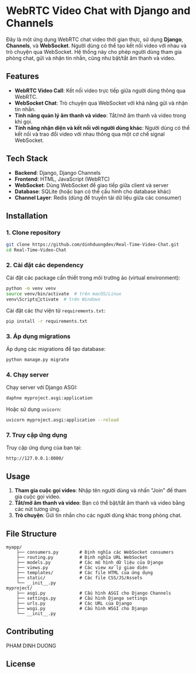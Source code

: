 
# WebRTC Video Chat with Django and Channels

Đây là một ứng dụng WebRTC chat video thời gian thực, sử dụng **Django**, **Channels**, và **WebSocket**. Người dùng có thể tạo kết nối video với nhau và trò chuyện qua WebSocket. Hệ thống này cho phép người dùng tham gia phòng chat, gửi và nhận tin nhắn, cũng như bật/tắt âm thanh và video.

## Features

- **WebRTC Video Call**: Kết nối video trực tiếp giữa người dùng thông qua WebRTC.
- **WebSocket Chat**: Trò chuyện qua WebSocket với khả năng gửi và nhận tin nhắn.
- **Tính năng quản lý âm thanh và video**: Tắt/mở âm thanh và video trong khi gọi.
- **Tính năng nhận diện và kết nối với người dùng khác**: Người dùng có thể kết nối và trao đổi video với nhau thông qua một cơ chế signal WebSocket.

## Tech Stack

- **Backend**: Django, Django Channels
- **Frontend**: HTML, JavaScript (WebRTC)
- **WebSocket**: Dùng WebSocket để giao tiếp giữa client và server
- **Database**: SQLite (hoặc bạn có thể cấu hình cho database khác)
- **Channel Layer**: Redis (dùng để truyền tải dữ liệu giữa các consumer)

## Installation

### 1. Clone repository

```bash
git clone https://github.com/dinhduongdev/Real-Time-Video-Chat.git
cd Real-Time-Video-Chat
```

### 2. Cài đặt các dependency

Cài đặt các package cần thiết trong môi trường ảo (virtual environment):

```bash
python -m venv venv
source venv/bin/activate  # trên macOS/Linux
venv\Scriptsctivate  # trên Windows
```

Cài đặt các thư viện từ `requirements.txt`:

```bash
pip install -r requirements.txt
```

### 3. Áp dụng migrations

Áp dụng các migrations để tạo database:

```bash
python manage.py migrate
```

### 4. Chạy server

Chạy server với Django ASGI:

```bash
daphne myproject.asgi:application
```

Hoặc sử dụng `uvicorn`:

```bash
uvicorn myproject.asgi:application --reload
```

### 7. Truy cập ứng dụng

Truy cập ứng dụng của bạn tại:

```
http://127.0.0.1:8000/
```

## Usage

1. **Tham gia cuộc gọi video**: Nhập tên người dùng và nhấn "Join" để tham gia cuộc gọi video.
2. **Tắt/mở âm thanh và video**: Bạn có thể bật/tắt âm thanh và video bằng các nút tương ứng.
3. **Trò chuyện**: Gửi tin nhắn cho các người dùng khác trong phòng chat.

## File Structure

```
myapp/
    ├── consumers.py        # Định nghĩa các WebSocket consumers
    ├── routing.py          # Định nghĩa URL WebSocket
    ├── models.py           # Các mô hình dữ liệu của Django
    ├── views.py            # Các view xử lý giao diện
    ├── templates/          # Các file HTML của ứng dụng
    ├── static/             # Các file CSS/JS/Assets
    └── __init__.py
myproject/
    ├── asgi.py             # Cấu hình ASGI cho Django Channels
    ├── settings.py         # Cấu hình Django settings
    ├── urls.py             # Các URL của Django
    ├── wsgi.py             # Cấu hình WSGI cho Django
    └── __init__.py
```

## Contributing
PHAM DINH DUONG

## License
